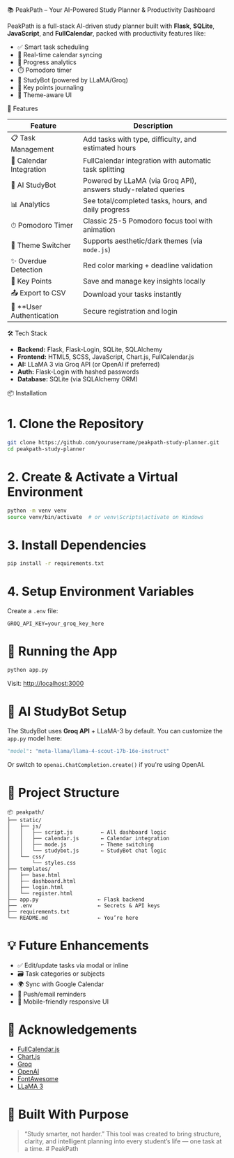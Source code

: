 📚 PeakPath – Your AI-Powered Study Planner & Productivity Dashboard

PeakPath is a full-stack AI-driven study planner built with **Flask**, **SQLite**, **JavaScript**, and **FullCalendar**, packed with productivity features like:

- ✅ Smart task scheduling
- 📅 Real-time calendar syncing
- 🔔 Progress analytics
- ⏱️ Pomodoro timer
- 🤖 StudyBot (powered by LLaMA/Groq)
- 🧠 Key points journaling
- 🎯 Theme-aware UI

🚀 Features

| Feature                    | Description                                                    |
| -------------------------- | -------------------------------------------------------------- |
| 📋 Task Management         | Add tasks with type, difficulty, and estimated hours           |
| 📅 Calendar Integration    | FullCalendar integration with automatic task splitting         |
| 🧠 AI StudyBot             | Powered by LLaMA (via Groq API), answers study-related queries |
| 📊 Analytics               | See total/completed tasks, hours, and daily progress           |
| ⏱ Pomodoro Timer           | Classic 25-5 Pomodoro focus tool with animation                |
| 🌙 Theme Switcher          | Supports aesthetic/dark themes (via `mode.js`)                 |
| ✨ Overdue Detection       | Red color marking + deadline validation                        |
| 📌 Key Points              | Save and manage key insights locally                           |
| 📤 Export to CSV           | Download your tasks instantly                                  |
| 🔐 \*\*User Authentication | Secure registration and login                                  |

🛠️ Tech Stack

- **Backend:** Flask, Flask-Login, SQLite, SQLAlchemy
- **Frontend:** HTML5, SCSS, JavaScript, Chart.js, FullCalendar.js
- **AI:** LLaMA 3 via Groq API (or OpenAI if preferred)
- **Auth:** Flask-Login with hashed passwords
- **Database:** SQLite (via SQLAlchemy ORM)

📦 Installation

# 1. Clone the Repository

```bash
git clone https://github.com/yourusername/peakpath-study-planner.git
cd peakpath-study-planner
```

# 2. Create & Activate a Virtual Environment

```bash
python -m venv venv
source venv/bin/activate  # or venv\Scripts\activate on Windows
```

# 3. Install Dependencies

```bash
pip install -r requirements.txt
```

# 4. Setup Environment Variables

Create a `.env` file:

```env
GROQ_API_KEY=your_groq_key_here
```

# 🧪 Running the App

```bash
python app.py
```

Visit: [http://localhost:3000](http://localhost:3000)

# 🧠 AI StudyBot Setup

The StudyBot uses **Groq API** + LLaMA-3 by default. You can customize the `app.py` model here:

```python
"model": "meta-llama/llama-4-scout-17b-16e-instruct"
```

Or switch to `openai.ChatCompletion.create()` if you're using OpenAI.

# 📁 Project Structure

```
📦 peakpath/
├── static/
│   ├── js/
│   │   ├── script.js         ← All dashboard logic
│   │   ├── calendar.js       ← Calendar integration
│   │   ├── mode.js           ← Theme switching
│   │   └── studybot.js       ← StudyBot chat logic
│   └── css/
│       └── styles.css
├── templates/
│   ├── base.html
│   ├── dashboard.html
│   ├── login.html
│   └── register.html
├── app.py                   ← Flask backend
├── .env                     ← Secrets & API keys
├── requirements.txt
└── README.md                ← You’re here
```

# 💡 Future Enhancements

- ✅ Edit/update tasks via modal or inline
- 🗃️ Task categories or subjects
- 🌍 Sync with Google Calendar
- 🔔 Push/email reminders
- 📱 Mobile-friendly responsive UI

# 🙌 Acknowledgements

- [FullCalendar.js](https://fullcalendar.io/)
- [Chart.js](https://www.chartjs.org/)
- [Groq](https://console.groq.com/)
- [OpenAI](https://openai.com/)
- [FontAwesome](https://fontawesome.com/)
- [LLaMA 3](https://llama.meta.com/)

# 🧠 Built With Purpose

> “Study smarter, not harder.”
> This tool was created to bring structure, clarity, and intelligent planning into every student’s life — one task at a time.
#   P e a k P a t h  
 